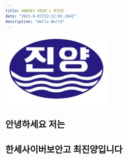 ```yaml
---
title: HANSEI HIGH's 최진양  
date: "2021-0-01T22:12:03.284Z"
description: "Hello World"
---
```

<img src="jin.jpg" alt="최진양 ">

<br>

# 안녕하세요 저는 
# 한세사이버보안고 최진양입니다
<br>


